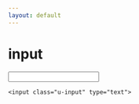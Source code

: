 ```yaml
---
layout: default
---
```


# input

<input class="u-input" type="text">

```markup
<input class="u-input" type="text">
```